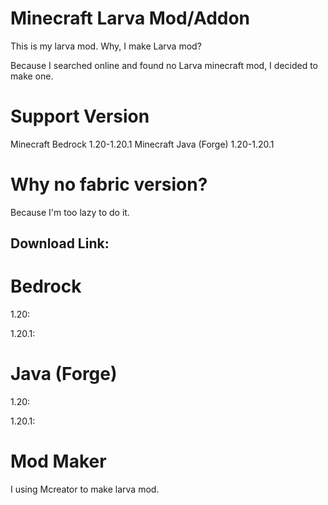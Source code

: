 # Minecraft Larva Mod/Addon
This is my larva mod.
Why, I make Larva mod?

Because I searched online and found no Larva minecraft mod, I decided to make one.

# Support Version

Minecraft Bedrock 1.20-1.20.1
Minecraft Java (Forge) 1.20-1.20.1

# Why no fabric version?

Because I'm too lazy to do it.

## Download Link:

# Bedrock

1.20:

1.20.1:

# Java (Forge)

1.20:

1.20.1:

# Mod Maker

I using Mcreator to make larva mod.
